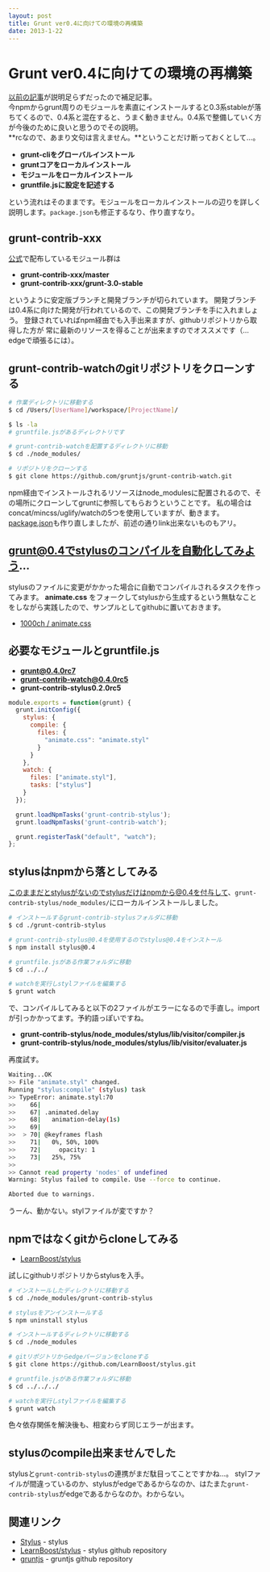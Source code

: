 ```yaml
---
layout: post
title: Grunt ver0.4に向けての環境の再構築
date: 2013-1-22  
---
```


# Grunt ver0.4に向けての環境の再構築

[以前の記事](/posts/2012/gruntjs-introduction.html)が説明足らずだったので補足記事。  
今npmからgrunt周りのモジュールを素直にインストールすると0.3系stableが落ちてくるので、0.4系と混在すると、うまく動きません。0.4系で整備していく方が今後のために良いと思うのでその説明。  
**rcなので、あまり文句は言えません。**ということだけ断っておくとして…。

- **grunt-cliをグローバルインストール**
- **gruntコアをローカルインストール**
- **モジュールをローカルインストール**
- **gruntfile.jsに設定を記述する**

という流れはそのままです。モジュールをローカルインストールの辺りを詳しく説明します。`package.json`も修正するなり、作り直すなり。

## grunt-contrib-xxx

[公式](http://github.com/gruntjs)で配布しているモジュール群は

- **grunt-contrib-xxx/master**
- **grunt-contrib-xxx/grunt-3.0-stable**

というように安定版ブランチと開発ブランチが切られています。
開発ブランチは0.4系に向けた開発が行われているので、この開発ブランチを手に入れましょう。
登録されていればnpm経由でも入手出来ますが、githubリポジトリから取得した方が
常に最新のリソースを得ることが出来ますのでオススメです（…edgeで頑張るには）。

## grunt-contrib-watchのgitリポジトリをクローンする

```bash
# 作業ディレクトリに移動する
$ cd /Users/[UserName]/workspace/[ProjectName]/

$ ls -la
# gruntfile.jsがあるディレクトリです

# grunt-contrib-watchを配置するディレクトリに移動
$ cd ./node_modules/

# リポジトリをクローンする
$ git clone https://github.com/gruntjs/grunt-contrib-watch.git
```

npm経由でインストールされるリソースはnode_modulesに配置されるので、その場所にクローンしてgruntに参照してもらおうということです。
私の場合はconcat/mincss/uglify/watchの5つを使用していますが、動きます。[package.json](http://github.com/1000ch/playground/blob/master/package.json)も作り直しましたが、前述の通りlink出来ないものもアリ。

## grunt@0.4でstylusのコンパイルを自動化してみよう…

stylusのファイルに変更がかかった場合に自動でコンパイルされるタスクを作ってみます。
**animate.css** をフォークしてstylusから生成するという無駄なことをしながら実践したので、サンプルとしてgithubに置いておきます。

+ [1000ch / animate.css](http://github.com/1000ch/animate.css)

## 必要なモジュールとgruntfile.js

- **grunt@0.4.0rc7**
- **grunt-contrib-watch@0.4.0rc5**
- **grunt-contrib-stylus0.2.0rc5**

```js
module.exports = function(grunt) {
  grunt.initConfig({
    stylus: {
      compile: {
        files: {
          "animate.css": "animate.styl"
        }
      }
    },
    watch: {
      files: ["animate.styl"],
      tasks: ["stylus"]
    }
  });

  grunt.loadNpmTasks('grunt-contrib-stylus');
  grunt.loadNpmTasks('grunt-contrib-watch');

  grunt.registerTask("default", "watch");
};
```

## stylusはnpmから落としてみる

このままだとstylusがないのでstylusだけはnpmから@0.4を付与して、`grunt-contrib-stylus/node_modules/`にローカルインストールしました。

```bash
# インストールするgrunt-contrib-stylusフォルダに移動
$ cd ./grunt-contrib-stylus

# grunt-contrib-stylus@0.4を使用するのでstylus@0.4をインストール
$ npm install stylus@0.4

# gruntfile.jsがある作業フォルダに移動
$ cd ../../

# watchを実行しstylファイルを編集する
$ grunt watch
```

で、コンパイルしてみると以下の2ファイルがエラーになるので手直し。importが引っかかってます。予約語っぽいですね。

- **grunt-contrib-stylus/node_modules/stylus/lib/visitor/compiler.js**
- **grunt-contrib-stylus/node_modules/stylus/lib/visitor/evaluater.js**

再度試す。

```bash
Waiting...OK
>> File "animate.styl" changed.
Running "stylus:compile" (stylus) task
>> TypeError: animate.styl:70
>>    66| 
>>    67| .animated.delay
>>    68|   animation-delay(1s)
>>    69| 
>>  > 70| @keyframes flash
>>    71|   0%, 50%, 100%
>>    72|     opacity: 1
>>    73|   25%, 75%
>> 
>> Cannot read property 'nodes' of undefined
Warning: Stylus failed to compile. Use --force to continue.

Aborted due to warnings.
```

うーん、動かない。stylファイルが変ですか？

## npmではなくgitからcloneしてみる

- [LearnBoost/stylus](https://github.com/learnboost/stylus)

試しにgithubリポジトリからstylusを入手。

```bash
# インストールしたディレクトリに移動する
$ cd ./node_modules/grunt-contrib-stylus

# stylusをアンインストールする
$ npm uninstall stylus

# インストールするディレクトリに移動する
$ cd ./node_modules

# gitリポジトリからedgeバージョンをcloneする
$ git clone https://github.com/LearnBoost/stylus.git

# gruntfile.jsがある作業フォルダに移動
$ cd ../../../

# watchを実行しstylファイルを編集する
$ grunt watch
```

色々依存関係を解決後も、相変わらず同じエラーが出ます。

## stylusのcompile出来ませんでした

stylusと`grunt-contrib-stylus`の連携がまだ駄目ってことですかね…。
stylファイルが間違っているのか、stylusがedgeであるからなのか、はたまた`grunt-contrib-stylus`がedgeであるからなのか。わからない。

## 関連リンク

- [Stylus](http://learnboost.github.com/stylus/) - stylus
- [LearnBoost/stylus](http://github.com/learnboost/stylus) - stylus github repository
- [gruntjs](http://github.com/gruntjs) - gruntjs github repository
